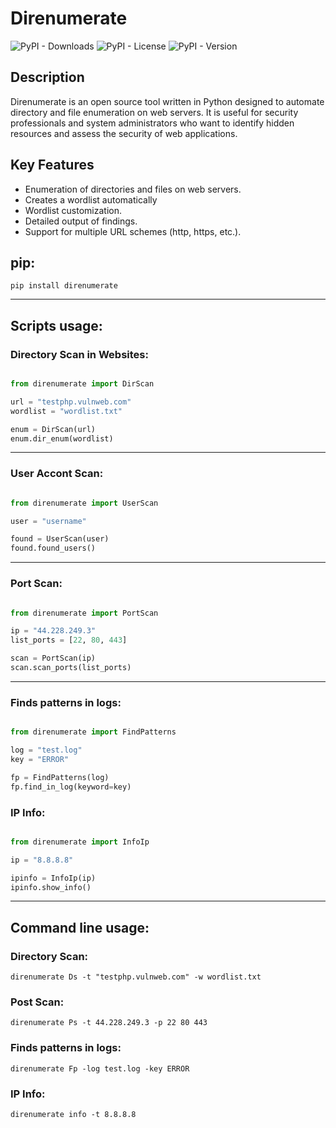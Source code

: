 # Direnumerate


![PyPI - Downloads](https://img.shields.io/pypi/dm/direnumerate)
![PyPI - License](https://img.shields.io/pypi/l/direnumerate)
![PyPI - Version](https://img.shields.io/pypi/v/direnumerate)

## Description

Direnumerate is an open source tool written in Python designed to automate directory and file enumeration on web servers. It is useful for security professionals and system administrators who want to identify hidden resources and assess the security of web applications.

## Key Features

- Enumeration of directories and files on web servers.
- Creates a wordlist automatically
- Wordlist customization.
- Detailed output of findings.
- Support for multiple URL schemes (http, https, etc.).

## pip:

    pip install direnumerate

-----------------

## Scripts usage:

### Directory Scan in Websites:

```python

from direnumerate import DirScan

url = "testphp.vulnweb.com"
wordlist = "wordlist.txt"

enum = DirScan(url)
enum.dir_enum(wordlist)
```
----------

### User Accont Scan:

```python

from direnumerate import UserScan

user = "username"

found = UserScan(user)
found.found_users()

```
----------

### Port Scan:

```python

from direnumerate import PortScan

ip = "44.228.249.3"
list_ports = [22, 80, 443]

scan = PortScan(ip)
scan.scan_ports(list_ports)

```

----------

### Finds patterns in logs:

```python

from direnumerate import FindPatterns

log = "test.log"
key = "ERROR"

fp = FindPatterns(log)
fp.find_in_log(keyword=key)
```

### IP Info:

```python

from direnumerate import InfoIp

ip = "8.8.8.8"

ipinfo = InfoIp(ip)
ipinfo.show_info()

```
----------
## Command line usage:


### Directory Scan:

    direnumerate Ds -t "testphp.vulnweb.com" -w wordlist.txt

### Post Scan:

    direnumerate Ps -t 44.228.249.3 -p 22 80 443

### Finds patterns in logs:

    direnumerate Fp -log test.log -key ERROR

### IP Info:

    direnumerate info -t 8.8.8.8
